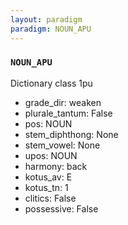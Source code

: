 ```yaml
---
layout: paradigm
paradigm: NOUN_APU
---
```

### ` NOUN_APU `

Dictionary class 1pu
* grade_dir: weaken
* plurale_tantum: False
* pos: NOUN
* stem_diphthong: None
* stem_vowel: None
* upos: NOUN
* harmony: back
* kotus_av: E
* kotus_tn: 1
* clitics: False
* possessive: False
